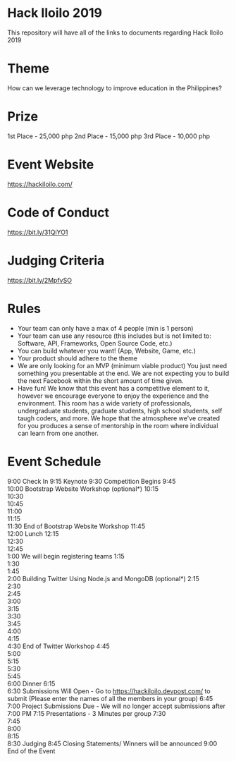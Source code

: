 # Hack Iloilo 2019
This repository will have all of the links to documents regarding Hack Iloilo 2019

# Theme 
How can we leverage technology to improve education in the Philippines?

# Prize
1st Place - 25,000 php
2nd Place - 15,000 php
3rd Place - 10,000 php

# Event Website
https://hackiloilo.com/

# Code of Conduct
https://bit.ly/31QiYO1

# Judging Criteria
https://bit.ly/2MpfvSO

# Rules
- Your team can only have a max of 4 people (min is 1 person)
- Your team can use any resource (this includes but is not limited to: Software, API, Frameworks, Open Source Code, etc.)
- You can build whatever you want! (App, Website, Game, etc.)
- Your product should adhere to the theme
- We are only looking for an MVP (minimum viable product) You just need something you presentable at the end. We are not expecting you to build the next Facebook within the short amount of time given. 
- Have fun! We know that this event has a competitive element to it, however we encourage everyone to enjoy the experience and the environment. This room has a wide variety of professionals, undergraduate students, graduate students, high school students, self taugh coders, and more. We hope that the atmosphere we've created for you produces a sense of mentorship in the room where individual can learn from one another. 

# Event Schedule
9:00	Check In
9:15	Keynote
9:30	Competition Begins
9:45	
10:00	Bootstrap Website Workshop (optional*)
10:15	
10:30	
10:45	
11:00	
11:15	
11:30	End of Bootstrap Website Workshop
11:45	
12:00	Lunch
12:15	
12:30	
12:45	
1:00 We will begin registering teams
1:15	
1:30	
1:45	
2:00	Building Twitter Using Node.js and MongoDB (optional*)
2:15	
2:30	
2:45	
3:00	
3:15	
3:30	
3:45	
4:00	
4:15	
4:30	End of Twitter Workshop
4:45	
5:00	
5:15	
5:30	
5:45	
6:00	Dinner
6:15	
6:30	Submissions Will Open - Go to https://hackiloilo.devpost.com/ to submit (Please enter the names of all the members in your group)
6:45	
7:00	Project Submissions Due - We will no longer accept submissions after 7:00 PM
7:15	Presentations - 3 Minutes per group
7:30	
7:45	
8:00	
8:15	
8:30	Judging
8:45	Closing Statements/ Winners will be announced
9:00	End of the Event
